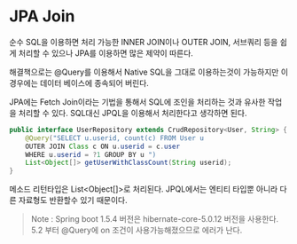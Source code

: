 # JPA Join 

순수 SQL을 이용하면 처리 가능한 INNER JOIN이나 OUTER JOIN, 서브쿼리 등을 쉽게 처리할 수 있으나 JPA를 이용하면 많은 제약이 따른다. 

해결책으로는 @Query를 이용해서 Native SQL을 그대로 이용하는것이 가능하지만 
이 경우에는 데이터 베이스에 종속되어 버린다. 

JPA에는 Fetch Join이라는 기법을 통해서 SQL에 조인을 처리하는 것과 유사한 작업을 처리할 수 있다. SQL대신 JPQL을 이용해서 처리한다고 생각하면 된다. 

``` java
public interface UserRepository extends CrudRepository<User, String> {
    @Query("SELECT u.userid, count(c) FROM User u 
    OUTER JOIN Class c ON u.userid = c.user 
    WHERE u.userid = ?1 GROUP BY u ")
    List<Object[]> getUserWithClassCount(String userid);
}
```

메소드 리턴타입은 List<Object[]>로 처리된다. JPQL에서는 엔티티 타입뿐 아니라 다른 자료형도 반환할수 있기 때문이다.

> Note : Spring boot 1.5.4 버전은 hibernate-core-5.0.12 버전을 사용한다. 5.2 부터 @Query에 on 조건이 사용가능해졌으므로 에러가 난다. 
